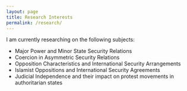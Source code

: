 ```yaml
---
layout: page
title: Research Interests
permalink: /research/
---
```

I am currently researching on the following subjects:

- Major Power and Minor State Security Relations
- Coercion in Asymmetric Security Relations
- Opposition Characteristics and International Security Arrangements
- Islamist Oppositions and International Security Agreements
- Judicial Independence and their impact on protest movements in authoritarian states

